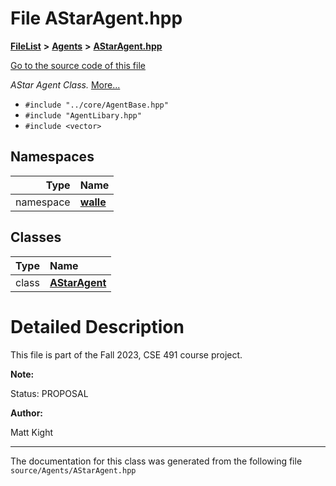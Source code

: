 

# File AStarAgent.hpp



[**FileList**](files.md) **>** [**Agents**](dir_425e53e3c77c59c8573ea1fd0ff9622a.md) **>** [**AStarAgent.hpp**](_a_star_agent_8hpp.md)

[Go to the source code of this file](_a_star_agent_8hpp_source.md)

_AStar Agent Class._ [More...](#detailed-description)

* `#include "../core/AgentBase.hpp"`
* `#include "AgentLibary.hpp"`
* `#include <vector>`













## Namespaces

| Type | Name |
| ---: | :--- |
| namespace | [**walle**](namespacewalle.md) <br> |


## Classes

| Type | Name |
| ---: | :--- |
| class | [**AStarAgent**](classwalle_1_1_a_star_agent.md) <br> |


















































# Detailed Description


This file is part of the Fall 2023, CSE 491 course project.




**Note:**

Status: PROPOSAL 




**Author:**

Matt Kight 





    

------------------------------
The documentation for this class was generated from the following file `source/Agents/AStarAgent.hpp`


